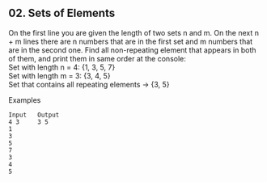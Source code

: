 ## 02. Sets of Elements 

On the first line you are given the length of two sets n and m. On the next n + m lines there are n numbers that are in the first set and m numbers that are in the second one. Find all non-repeating element that appears in both of them, and print them in same order at the console:<br>
Set with length n = 4: {1, 3, 5, 7}<br>
Set with length m = 3: {3, 4, 5}<br>
Set that contains all repeating elements -> {3, 5}<br>

Examples
```
Input	Output
4 3     3 5
1
3
5
7
3
4
5	
```
